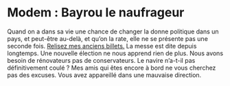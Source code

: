 # Modem : Bayrou le naufrageur

Quand on a dans sa vie une chance de changer la donne politique dans un pays, et peut-être au-delà, et qu’on la rate, elle ne se présente pas une seconde fois. [Relisez mes anciens billets.](https://tcrouzet.com/tag/modem/) La messe est dite depuis longtemps. Une nouvelle élection ne nous apprend rien de plus. Nous avons besoin de rénovateurs pas de conservateurs. Le navire n’a-t-il pas définitivement coulé ? Mes amis qui êtes encore à bord ne vous cherchez pas des excuses. Vous avez appareillé dans une mauvaise direction.